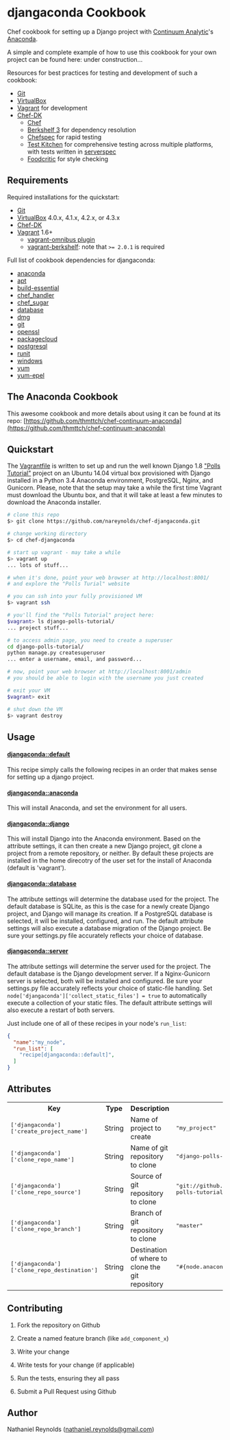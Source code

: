 # djangaconda Cookbook

Chef cookbook for setting up a Django project with [Continuum Analytic](http://continuum.io/)'s [Anaconda](https://store.continuum.io/cshop/anaconda/).

A simple and complete example of how to use this cookbook for your own project can be found here: under construction...

Resources for best practices for testing and development of such a cookbook:
- [Git](https://git-scm.com/)
- [VirtualBox](https://www.virtualbox.org/)
- [Vagrant](https://www.vagrantup.com) for development
- [Chef-DK](https://downloads.chef.io/chef-dk/)
  - [Chef](https://www.chef.io/chef/)
  - [Berkshelf 3](http://berkshelf.com/) for dependency resolution
  - [Chefspec](https://github.com/sethvargo/chefspec) for rapid testing
  - [Test Kitchen](https://github.com/test-kitchen/test-kitchen) for
comprehensive testing across multiple platforms, with tests written in
[serverspec](http://serverspec.org/)
  - [Foodcritic](http://acrmp.github.io/foodcritic/) for style checking


## Requirements

Required installations for the quickstart:
- [Git](https://git-scm.com/)
- [VirtualBox](https://www.virtualbox.org/) 4.0.x, 4.1.x, 4.2.x, or 4.3.x
- [Chef-DK](https://downloads.chef.io/chef-dk/)
- [Vagrant](https://www.vagrantup.com/) 1.6+
  - [vagrant-omnibus plugin](https://github.com/schisamo/vagrant-omnibus)
  - [vagrant-berkshelf](https://github.com/berkshelf/vagrant-berkshelf): note
    that `>= 2.0.1` is required

Full list of cookbook dependencies for djangaconda:
- [anaconda](https://github.com/thmttch/chef-continuum-anaconda)
- [apt](https://github.com/opscode-cookbooks/apt)
- [build-essential](https://github.com/opscode-cookbooks/build-essential)
- [chef_handler](https://github.com/opscode-cookbooks/chef_handler)
- [chef_sugar](https://github.com/sethvargo/chef-sugar)
- [database](https://github.com/opscode-cookbooks/database)
- [dmg](https://github.com/opscode-cookbooks/dmg)
- [git](https://github.com/jssjr/git)
- [openssl](https://github.com/opscode-cookbooks/openssl)
- [packagecloud](https://github.com/computology/packagecloud-cookbook)
- [postgresql](https://github.com/hw-cookbooks/postgresql)
- [runit](https://github.com/hw-cookbooks/runit)
- [windows](https://github.com/opscode-cookbooks/windows)
- [yum](https://github.com/chef-cookbooks/yum)
- [yum-epel](https://github.com/chef-cookbooks/yum-epel)


## The Anaconda Cookbook
This awesome cookbook and more details about using it can be found at its repo: [https://github.com/thmttch/chef-continuum-anaconda](https://github.com/thmttch/chef-continuum-anaconda)


## Quickstart

The [Vagrantfile](Vagrantfile) is written to set up and run the well known Django 1.8 ["Polls Tutorial"](https://docs.djangoproject.com/en/1.8/intro/) project on an Ubuntu 14.04 virtual box provisioned with Django installed in a Python 3.4 Anaconda environment, PostgreSQL, Nginx, and Gunicorn. Please, note that the setup may take a while the first time Vagrant must download the Ubuntu box, and that it will take at least a few minutes to download the Anaconda installer.

```bash
# clone this repo
$> git clone https://github.com/nareynolds/chef-djangaconda.git

# change working directory
$> cd chef-djangaconda

# start up vagrant - may take a while
$> vagrant up
... lots of stuff...

# when it's done, point your web browser at http://localhost:8001/
# and explore the "Polls Turial" website

# you can ssh into your fully provisioned VM
$> vagrant ssh

# you'll find the "Polls Tutorial" project here:
$vagrant> ls django-polls-tutorial/
... project stuff...

# to access admin page, you need to create a superuser
cd django-polls-tutorial/
python manage.py createsuperuser
... enter a username, email, and password...

# now, point your web browser at http://localhost:8001/admin
# you should be able to login with the username you just created

# exit your VM
$vagrant> exit

# shut down the VM
$> vagrant destroy
```


## Usage

#### [djangaconda::default](recipes/default.rb)
This recipe simply calls the following recipes in an order that makes sense for setting up a django project.

#### [djangaconda::anaconda](recipes/anaconda.rb)
This will install Anaconda, and set the environment for all users.

#### [djangaconda::django](recipes/django.rb)
This will install Django into the Anaconda environment. Based on the attribute settings, it can then create a new Django project, git clone a project from a remote repository, or neither. By default these projects are installed in the home direcotry of the user set for the install of Anaconda (default is 'vagrant').

#### [djangaconda::database](recipes/database.rb)
The attribute settings will determine the database used for the project. The default database is SQLite, as this is the case for a newly create Django project, and Django will manage its creation. If a PostgreSQL database is selected, it will be installed, configured, and run. The default attribute settings will also execute a database migration of the Django project. Be sure your settings.py file accurately reflects your choice of database.

#### [djangaconda::server](recipes/server.rb)
The attribute settings will determine the server used for the project. The default database is the Django development server. If a Nginx-Gunicorn server is selected, both will be installed and configured. Be sure your settings.py file accurately reflects your choice of static-file handling. Set `node['djangaconda']['collect_static_files'] = true` to automatically execute a collection of your static files. The default attribute settings will also execute a restart of both servers.

Just include one of all of these recipes in your node's `run_list`:

```json
{
  "name":"my_node",
  "run_list": [
    "recipe[djangaconda::default]",
  ]
}
```


## Attributes

<table>
  <tr>
    <th>Key</th>
    <th>Type</th>
    <th>Description</th>
    <th>Default</th>
  </tr>
  <tr>
    <td><tt>['djangaconda']['create_project_name']</tt></td>
    <td>String</td>
    <td>Name of project to create</td>
    <td><tt>"my_project"</tt></td>
  </tr>
  <tr>
    <td><tt>['djangaconda']['clone_repo_name']</tt></td>
    <td>String</td>
    <td>Name of git repository to clone</td>
    <td><tt>"django-polls-tutorial"</tt></td>
  </tr>
  <tr>
    <td><tt>['djangaconda']['clone_repo_source']</tt></td>
    <td>String</td>
    <td>Source of git repository to clone</td>
    <td><tt>"git://github.com/nareynolds/django-polls-tutorial.git"</tt></td>
  </tr>
  <tr>
    <td><tt>['djangaconda']['clone_repo_branch']</tt></td>
    <td>String</td>
    <td>Branch of git repository to clone</td>
    <td><tt>"master"</tt></td>
  </tr>
  <tr>
    <td><tt>['djangaconda']['clone_repo_destination']</tt></td>
    <td>String</td>
    <td>Destination of where to clone the git repository</td>
    <td><tt>"#{node.anaconda.home}"</tt></td>
  </tr>
</table>


## Contributing

1. Fork the repository on Github

2. Create a named feature branch (like `add_component_x`)

3. Write your change

4. Write tests for your change (if applicable)

5. Run the tests, ensuring they all pass

6. Submit a Pull Request using Github


## Author

Nathaniel Reynolds (nathaniel.reynolds@gmail.com)

